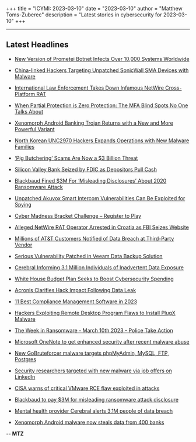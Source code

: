 +++
title = "ICYMI: 2023-03-10"
date = "2023-03-10"
author = "Matthew Toms-Zuberec"
description = "Latest stories in cybersecurity for 2023-03-10"
+++

---------------------------------------------------------------------------
## Latest Headlines
- [New Version of Prometei Botnet Infects Over 10,000 Systems Worldwide](https://thehackernews.com/2023/03/new-version-of-prometei-botnet-infects.html)

- [China-linked Hackers Targeting Unpatched SonicWall SMA Devices with Malware](https://thehackernews.com/2023/03/china-linked-hackers-targeting.html)

- [International Law Enforcement Takes Down Infamous NetWire Cross-Platform RAT](https://thehackernews.com/2023/03/international-law-enforcement-takes.html)

- [When Partial Protection is Zero Protection: The MFA Blind Spots No One Talks About](https://thehackernews.com/2023/03/when-partial-protection-is-zero.html)

- [Xenomorph Android Banking Trojan Returns with a New and More Powerful Variant](https://thehackernews.com/2023/03/xenomorph-android-banking-trojan.html)

- [North Korean UNC2970 Hackers Expands Operations with New Malware Families](https://thehackernews.com/2023/03/north-korean-unc2970-hackers-expands.html)

- [‘Pig Butchering’ Scams Are Now a $3 Billion Threat](https://www.wired.com/story/pig-butchering-fbi-ic3-2022-report/)

- [Silicon Valley Bank Seized by FDIC as Depositors Pull Cash](https://www.securityweek.com/silicon-valley-bank-seized-by-fdic-as-depositors-pull-cash/)

- [Blackbaud Fined $3M For ‘Misleading Disclosures’ About 2020 Ransomware Attack](https://www.securityweek.com/blackbaud-fined-3m-for-misleading-disclosures-about-2020-ransomware-attack/)

- [Unpatched Akuvox Smart Intercom Vulnerabilities Can Be Exploited for Spying](https://www.securityweek.com/unpatched-akuvox-smart-intercom-vulnerabilities-can-be-exploited-for-spying/)

- [Cyber Madness Bracket Challenge – Register to Play](https://www.securityweek.com/cyber-madness-bracket-challenge-register-to-play/)

- [Alleged NetWire RAT Operator Arrested in Croatia as FBI Seizes Website](https://www.securityweek.com/alleged-netwire-rat-operator-arrested-in-croatia-as-fbi-seizes-website/)

- [Millions of AT&T Customers Notified of Data Breach at Third-Party Vendor](https://www.securityweek.com/millions-of-att-customers-notified-of-data-breach-at-third-party-vendor/)

- [Serious Vulnerability Patched in Veeam Data Backup Solution](https://www.securityweek.com/serious-vulnerability-patched-in-veeam-data-backup-solution/)

- [Cerebral Informing 3.1 Million Individuals of Inadvertent Data Exposure](https://www.securityweek.com/cerebral-informing-3-1-million-individuals-of-inadvertent-data-exposure/)

- [White House Budget Plan Seeks to Boost Cybersecurity Spending](https://www.securityweek.com/white-house-budget-plan-seeks-to-boost-cybersecurity-spending/)

- [Acronis Clarifies Hack Impact Following Data Leak](https://www.securityweek.com/acronis-clarifies-hack-impact-following-data-leak/)

- [11 Best Compliance Management Software in 2023](https://cybersecuritynews.com/compliance-management-software/)

- [Hackers Exploiting Remote Desktop Program Flaws to Install PlugX Malware](https://cybersecuritynews.com/install-plugx-malware/)

- [The Week in Ransomware - March 10th 2023 - Police Take Action](https://www.bleepingcomputer.com/news/security/the-week-in-ransomware-march-10th-2023-police-take-action/)

- [Microsoft OneNote to get enhanced security after recent malware abuse](https://www.bleepingcomputer.com/news/microsoft/microsoft-onenote-to-get-enhanced-security-after-recent-malware-abuse/)

- [New GoBruteforcer malware targets phpMyAdmin, MySQL, FTP, Postgres](https://www.bleepingcomputer.com/news/security/new-gobruteforcer-malware-targets-phpmyadmin-mysql-ftp-postgres/)

- [Security researchers targeted with new malware via job offers on LinkedIn](https://www.bleepingcomputer.com/news/security/security-researchers-targeted-with-new-malware-via-job-offers-on-linkedin/)

- [CISA warns of critical VMware RCE flaw exploited in attacks](https://www.bleepingcomputer.com/news/security/cisa-warns-of-critical-vmware-rce-flaw-exploited-in-attacks/)

- [Blackbaud to pay $3M for misleading ransomware attack disclosure](https://www.bleepingcomputer.com/news/security/blackbaud-to-pay-3m-for-misleading-ransomware-attack-disclosure/)

- [Mental health provider Cerebral alerts 3.1M people of data breach](https://www.bleepingcomputer.com/news/security/mental-health-provider-cerebral-alerts-31m-people-of-data-breach/)

- [Xenomorph Android malware now steals data from 400 banks](https://www.bleepingcomputer.com/news/security/xenomorph-android-malware-now-steals-data-from-400-banks/)

**-- MTZ**